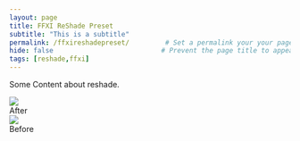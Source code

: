 ```yaml
---
layout: page
title: FFXI ReShade Preset
subtitle: "This is a subtitle"  
permalink: /ffxireshadepreset/         # Set a permalink your your page
hide: false                           # Prevent the page title to appear in the navbar
tags: [reshade,ffxi]
---
```


Some Content about reshade.

<div class="mainSection">
        <div id="one" class="bal-container">
            <div class="bal-after">
                <img src="/ElfyLab2/img/beforeafter/5.jpg">
                <div class="bal-afterPosition afterLabel">
                    After
                </div>
            </div>
            <div class="bal-before">
                <div class="bal-before-inset">
                    <img src="/ElfyLab2/img/beforeafter/4.png">
                    <div class="bal-beforePosition beforeLabel">
                        Before
                    </div>
                </div>
            </div>
            <div class="bal-handle">
                <span class="handle-left-arrow"></span>
                <span class="handle-right-arrow"></span>
            </div>
        </div>
    </div>

<script src="/ElfyLab2/assets/js/imagecomparison.js"></script>

<script>
        new BeforeAfter({
            id: '#one'
        });
        new BeforeAfter({
            id: '#two'
        });
</script>

